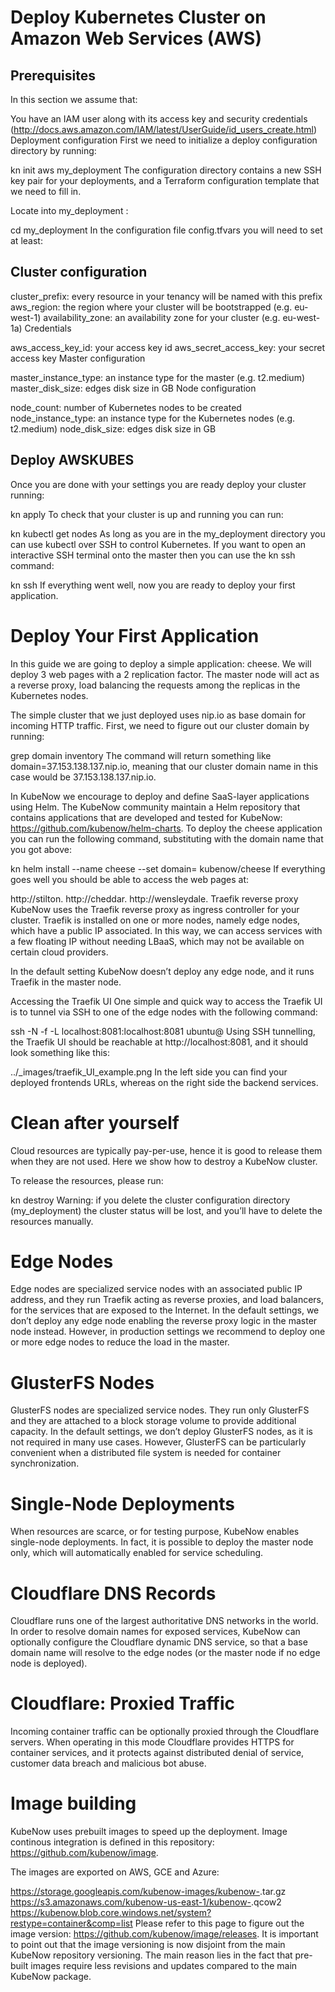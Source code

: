 # Deploy Kubernetes Cluster on Amazon Web Services (AWS)
## Prerequisites
In this section we assume that:

You have an IAM user along with its access key and security credentials (http://docs.aws.amazon.com/IAM/latest/UserGuide/id_users_create.html)
Deployment configuration
First we need to initialize a deploy configuration directory by running:

kn init aws my_deployment
The configuration directory contains a new SSH key pair for your deployments, and a Terraform configuration template that we need to fill in.

Locate into my_deployment :

cd my_deployment
In the configuration file config.tfvars you will need to set at least:

## Cluster configuration

cluster_prefix: every resource in your tenancy will be named with this prefix
aws_region: the region where your cluster will be bootstrapped (e.g. eu-west-1)
availability_zone: an availability zone for your cluster (e.g. eu-west-1a)
Credentials

aws_access_key_id: your access key id
aws_secret_access_key: your secret access key
Master configuration

master_instance_type: an instance type for the master (e.g. t2.medium)
master_disk_size: edges disk size in GB
Node configuration

node_count: number of Kubernetes nodes to be created
node_instance_type: an instance type for the Kubernetes nodes (e.g. t2.medium)
node_disk_size: edges disk size in GB

## Deploy AWSKUBES
Once you are done with your settings you are ready deploy your cluster running:

kn apply
To check that your cluster is up and running you can run:

kn kubectl get nodes
As long as you are in the my_deployment directory you can use kubectl over SSH to control Kubernetes. If you want to open an interactive SSH terminal onto the master then you can use the kn ssh command:

kn ssh
If everything went well, now you are ready to deploy your first application.

# Deploy Your First Application
In this guide we are going to deploy a simple application: cheese. We will deploy 3 web pages with a 2 replication factor. The master node will act as a reverse proxy, load balancing the requests among the replicas in the Kubernetes nodes.

The simple cluster that we just deployed uses nip.io as base domain for incoming HTTP traffic. First, we need to figure out our cluster domain by running:

grep domain inventory
The command will return something like domain=37.153.138.137.nip.io, meaning that our cluster domain name in this case would be 37.153.138.137.nip.io.

In KubeNow we encourage to deploy and define SaaS-layer applications using Helm. The KubeNow community maintain a Helm repository that contains applications that are developed and tested for KubeNow: https://github.com/kubenow/helm-charts. To deploy the cheese application you can run the following command, substituting <your-domain> with the domain name that you got above:

kn helm install --name cheese --set domain=<your-domain> kubenow/cheese
If everything goes well you should be able to access the web pages at:

http://stilton.<your-domain>
http://cheddar.<your-domain>
http://wensleydale.<your-domain>
Traefik reverse proxy
KubeNow uses the Traefik reverse proxy as ingress controller for your cluster. Traefik is installed on one or more nodes, namely edge nodes, which have a public IP associated. In this way, we can access services with a few floating IP without needing LBaaS, which may not be available on certain cloud providers.

In the default setting KubeNow doesn’t deploy any edge node, and it runs Traefik in the master node.

Accessing the Traefik UI
One simple and quick way to access the Traefik UI is to tunnel via SSH to one of the edge nodes with the following command:

ssh -N -f -L localhost:8081:localhost:8081 ubuntu@<your-domain>
Using SSH tunnelling, the Traefik UI should be reachable at http://localhost:8081, and it should look something like this:

../_images/traefik_UI_example.png
In the left side you can find your deployed frontends URLs, whereas on the right side the backend services.

# Clean after yourself
Cloud resources are typically pay-per-use, hence it is good to release them when they are not used. Here we show how to destroy a KubeNow cluster.

To release the resources, please run:

kn destroy
Warning: if you delete the cluster configuration directory (my_deployment) the cluster status will be lost, and you’ll have to delete the resources manually.

# Edge Nodes
Edge nodes are specialized service nodes with an associated public IP address, and they run Traefik acting as reverse proxies, and load balancers, for the services that are exposed to the Internet. In the default settings, we don’t deploy any edge node enabling the reverse proxy logic in the master node instead. However, in production settings we recommend to deploy one or more edge nodes to reduce the load in the master.

# GlusterFS Nodes
GlusterFS nodes are specialized service nodes. They run only GlusterFS and they are attached to a block storage volume to provide additional capacity. In the default settings, we don’t deploy GlusterFS nodes, as it is not required in many use cases. However, GlusterFS can be particularly convenient when a distributed file system is needed for container synchronization.

# Single-Node Deployments
When resources are scarce, or for testing purpose, KubeNow enables single-node deployments. In fact, it is possible to deploy the master node only, which will automatically enabled for service scheduling.

# Cloudflare DNS Records
Cloudflare runs one of the largest authoritative DNS networks in the world. In order to resolve domain names for exposed services, KubeNow can optionally configure the Cloudflare dynamic DNS service, so that a base domain name will resolve to the edge nodes (or the master node if no edge node is deployed).

# Cloudflare: Proxied Traffic
Incoming container traffic can be optionally proxied through the Cloudflare servers. When operating in this mode Cloudflare provides HTTPS for container services, and it protects against distributed denial of service, customer data breach and malicious bot abuse.

# Image building
KubeNow uses prebuilt images to speed up the deployment. Image continous integration is defined in this repository: https://github.com/kubenow/image.

The images are exported on AWS, GCE and Azure:

https://storage.googleapis.com/kubenow-images/kubenow-<version-without-dots>.tar.gz
https://s3.amazonaws.com/kubenow-us-east-1/kubenow-<version-without-dots>.qcow2
https://kubenow.blob.core.windows.net/system?restype=container&comp=list
Please refer to this page to figure out the image version: https://github.com/kubenow/image/releases. It is important to point out that the image versioning is now disjoint from the main KubeNow repository versioning. The main reason lies in the fact that pre-built images require less revisions and updates compared to the main KubeNow package.


